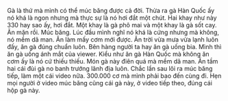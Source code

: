 Gà là thứ mà mình có thể múc băng được cả đời. Thừa ra gà Hàn Quốc ấy nó khá là ngon nhưng mà thực sự là nó hơi đắt một chút. Hai khay như này 330 hay sao ấy, hơi đắt. Một khay là gà phô mai và một khay là gà sốt cay. Ăn mặn rồi. Múc băng. Lúc đầu mình nghĩ nó khá là cứng nhưng mà không, nó mềm dã man.  Ăn làm mấy cơm mới được. Ăn trời vừa mưa vừa lạnh luôn đấy, ăn gà đúng chuẩn luôn. Bên hàng người ta hay ăn gà uống bia. Mình thì ăn gà uống ánh mắt của viewer. Kiểu như ăn gà Hàn Quốc mà không ăn cơm ấy là nó cứ thiếu thiếu. Món gà này điên quá mà mềm dã man. Ăn tầm hai cái đùi gà no banh trướng lãnh địa luôn. Chắc lần sau lôi ra múc băng tiếp, làm một cái video nữa. 300.000 cơ mà mình phải bao đến cùng đi. Hẹn mọi người ở video múc băng cũng cái gà này, ở video tiếp theo, đúng cái hộp gà này.